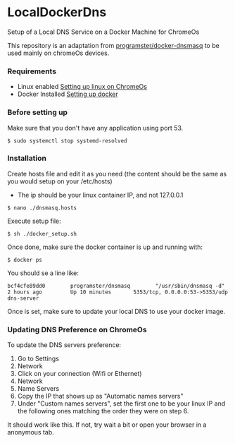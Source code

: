 # LocalDockerDns

Setup of a Local DNS Service on a Docker Machine for ChromeOs

This repository is an adaptation from [programster/docker-dnsmasq](https://github.com/programster/docker-dnsmasq)
to be used mainly on chromeOs devices.

### Requirements
- Linux enabled [Setting up linux on ChromeOs](https://support.google.com/chromebook/answer/9145439?hl=en)
- Docker Installed [Setting up docker](https://docs.docker.com/install/linux/docker-ce/debian/#install-docker-engine---community-1)

### Before setting up
Make sure that you don't have any application using port 53.
```
$ sudo systemctl stop systemd-resolved
 ```

### Installation 

Create hosts file and edit it as you need 
(the content should be the same as you would setup on your /etc/hosts)
* The ip should be your linux container IP, and not 127.0.0.1
```
$ nano ./dnsmasq.hosts
```

Execute setup file:
```
$ sh ./docker_setup.sh
```

Once done, make sure the docker container is up and running with:
```
$ docker ps 
```

You should se a line like:
```
bcf4cfe89dd0        programster/dnsmasq        "/usr/sbin/dnsmasq -d"   2 hours ago         Up 10 minutes       5353/tcp, 0.0.0.0:53->5353/udp                 dns-server
```

Once is set, make sure to update your local DNS to use your docker image.

### Updating DNS Preference on ChromeOs

To update the DNS servers preference:
1. Go to Settings
2. Network
3. Click on your connection (Wifi or Ethernet)
4. Network
5. Name Servers
6. Copy the IP that shows up as "Automatic names servers"
7. Under "Custom names servers", set the first one to be your linux IP and the following ones matching the order they were on step 6.

It should work like this. If not, try wait a bit or open your browser in a anonymous tab.
